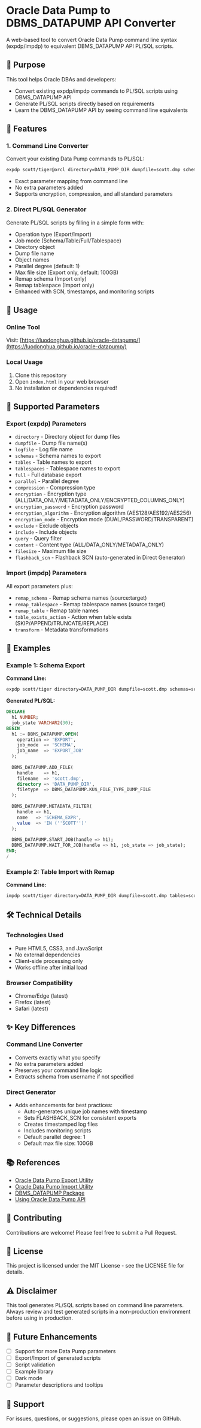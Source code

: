 # Oracle Data Pump to DBMS_DATAPUMP API Converter

A web-based tool to convert Oracle Data Pump command line syntax (expdp/impdp) to equivalent DBMS_DATAPUMP API PL/SQL scripts.

## 🎯 Purpose

This tool helps Oracle DBAs and developers:
- Convert existing expdp/impdp commands to PL/SQL scripts using DBMS_DATAPUMP API
- Generate PL/SQL scripts directly based on requirements
- Learn the DBMS_DATAPUMP API by seeing command line equivalents

## 🚀 Features

### 1. Command Line Converter
Convert your existing Data Pump commands to PL/SQL:
```bash
expdp scott/tiger@orcl directory=DATA_PUMP_DIR dumpfile=scott.dmp schemas=scott
```
- Exact parameter mapping from command line
- No extra parameters added
- Supports encryption, compression, and all standard parameters

### 2. Direct PL/SQL Generator
Generate PL/SQL scripts by filling in a simple form with:
- Operation type (Export/Import)
- Job mode (Schema/Table/Full/Tablespace)
- Directory object
- Dump file name
- Object names
- Parallel degree (default: 1)
- Max file size (Export only, default: 100GB)
- Remap schema (Import only)
- Remap tablespace (Import only)
- Enhanced with SCN, timestamps, and monitoring scripts

## 📖 Usage

### Online Tool
Visit: [https://luodonghua.github.io/oracle-datapump/](https://luodonghua.github.io/oracle-datapump/)

### Local Usage
1. Clone this repository
2. Open `index.html` in your web browser
3. No installation or dependencies required!

## 🔧 Supported Parameters

### Export (expdp) Parameters
- `directory` - Directory object for dump files
- `dumpfile` - Dump file name(s)
- `logfile` - Log file name
- `schemas` - Schema names to export
- `tables` - Table names to export
- `tablespaces` - Tablespace names to export
- `full` - Full database export
- `parallel` - Parallel degree
- `compression` - Compression type
- `encryption` - Encryption type (ALL/DATA_ONLY/METADATA_ONLY/ENCRYPTED_COLUMNS_ONLY)
- `encryption_password` - Encryption password
- `encryption_algorithm` - Encryption algorithm (AES128/AES192/AES256)
- `encryption_mode` - Encryption mode (DUAL/PASSWORD/TRANSPARENT)
- `exclude` - Exclude objects
- `include` - Include objects
- `query` - Query filter
- `content` - Content type (ALL/DATA_ONLY/METADATA_ONLY)
- `filesize` - Maximum file size
- `flashback_scn` - Flashback SCN (auto-generated in Direct Generator)

### Import (impdp) Parameters
All export parameters plus:
- `remap_schema` - Remap schema names (source:target)
- `remap_tablespace` - Remap tablespace names (source:target)
- `remap_table` - Remap table names
- `table_exists_action` - Action when table exists (SKIP/APPEND/TRUNCATE/REPLACE)
- `transform` - Metadata transformations

## 📝 Examples

### Example 1: Schema Export
**Command Line:**
```bash
expdp scott/tiger directory=DATA_PUMP_DIR dumpfile=scott.dmp schemas=scott logfile=scott.log
```

**Generated PL/SQL:**
```sql
DECLARE
  h1 NUMBER;
  job_state VARCHAR2(30);
BEGIN
  h1 := DBMS_DATAPUMP.OPEN(
    operation => 'EXPORT',
    job_mode  => 'SCHEMA',
    job_name  => 'EXPORT_JOB'
  );
  
  DBMS_DATAPUMP.ADD_FILE(
    handle    => h1,
    filename  => 'scott.dmp',
    directory => 'DATA_PUMP_DIR',
    filetype  => DBMS_DATAPUMP.KU$_FILE_TYPE_DUMP_FILE
  );
  
  DBMS_DATAPUMP.METADATA_FILTER(
    handle => h1,
    name   => 'SCHEMA_EXPR',
    value  => 'IN (''SCOTT'')'
  );
  
  DBMS_DATAPUMP.START_JOB(handle => h1);
  DBMS_DATAPUMP.WAIT_FOR_JOB(handle => h1, job_state => job_state);
END;
/
```

### Example 2: Table Import with Remap
**Command Line:**
```bash
impdp scott/tiger directory=DATA_PUMP_DIR dumpfile=scott.dmp tables=scott.emp,scott.dept remap_schema=scott:hr table_exists_action=replace
```

## 🛠️ Technical Details

### Technologies Used
- Pure HTML5, CSS3, and JavaScript
- No external dependencies
- Client-side processing only
- Works offline after initial load

### Browser Compatibility
- Chrome/Edge (latest)
- Firefox (latest)
- Safari (latest)

## ✨ Key Differences

### Command Line Converter
- Converts exactly what you specify
- No extra parameters added
- Preserves your command line logic
- Extracts schema from username if not specified

### Direct Generator
- Adds enhancements for best practices:
  - Auto-generates unique job names with timestamp
  - Sets FLASHBACK_SCN for consistent exports
  - Creates timestamped log files
  - Includes monitoring scripts
  - Default parallel degree: 1
  - Default max file size: 100GB

## 📚 References

- [Oracle Data Pump Export Utility](https://docs.oracle.com/en/database/oracle/oracle-database/19/sutil/oracle-data-pump-export-utility.html)
- [Oracle Data Pump Import Utility](https://docs.oracle.com/en/database/oracle/oracle-database/19/sutil/datapump-import-utility.html)
- [DBMS_DATAPUMP Package](https://docs.oracle.com/en/database/oracle/oracle-database/19/arpls/DBMS_DATAPUMP.html)
- [Using Oracle Data Pump API](https://docs.oracle.com/en/database/oracle/oracle-database/19/sutil/using-oracle_datapump-api.html)

## 🤝 Contributing

Contributions are welcome! Please feel free to submit a Pull Request.

## 📄 License

This project is licensed under the MIT License - see the LICENSE file for details.

## ⚠️ Disclaimer

This tool generates PL/SQL scripts based on command line parameters. Always review and test generated scripts in a non-production environment before using in production.

## 🔮 Future Enhancements

- [ ] Support for more Data Pump parameters
- [ ] Export/Import of generated scripts
- [ ] Script validation
- [ ] Example library
- [ ] Dark mode
- [ ] Parameter descriptions and tooltips

## 📧 Support

For issues, questions, or suggestions, please open an issue on GitHub.
